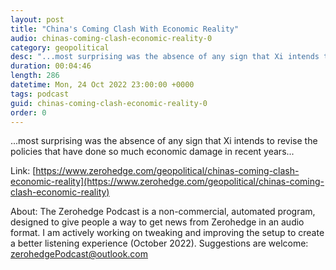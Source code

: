 ```yaml
---
layout: post
title: "China's Coming Clash With Economic Reality"
audio: chinas-coming-clash-economic-reality-0
category: geopolitical
desc: "...most surprising was the absence of any sign that Xi intends to revise the policies that have done so much economic damage in recent years..."
duration: 00:04:46
length: 286
datetime: Mon, 24 Oct 2022 23:00:00 +0000
tags: podcast
guid: chinas-coming-clash-economic-reality-0
order: 0
---
```

...most surprising was the absence of any sign that Xi intends to revise the policies that have done so much economic damage in recent years...

Link: [https://www.zerohedge.com/geopolitical/chinas-coming-clash-economic-reality](https://www.zerohedge.com/geopolitical/chinas-coming-clash-economic-reality)

About: The Zerohedge Podcast is a non-commercial, automated program, designed to give people a way to get news from Zerohedge in an audio format.  I am actively working on tweaking and improving the setup to create a better listening experience (October 2022).  Suggestions are welcome: [zerohedgePodcast@outlook.com](mailto:zerohedgePodcast@outlook.com)